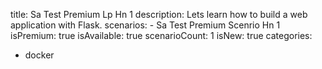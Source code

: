 title: Sa Test Premium Lp Hn 1
description: Lets learn how to build a web application with Flask.
scenarios: 
    - Sa Test Premium Scenrio Hn 1
isPremium: true
isAvailable: true
scenarioCount: 1
isNew: true
categories: 
  - docker
